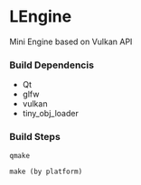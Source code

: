 # LEngine

Mini Engine based on Vulkan API 


### Build Dependencis

- Qt
- glfw
- vulkan
- tiny_obj_loader

### Build Steps
```
qmake
```
```
make (by platform)
```
